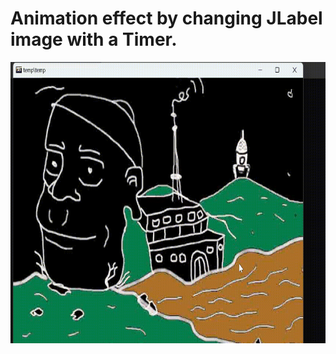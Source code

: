 # Animation effect by changing JLabel image with a Timer.

<img src="example_3_animate_label/animatelabel.gif" width="800" height="450">
